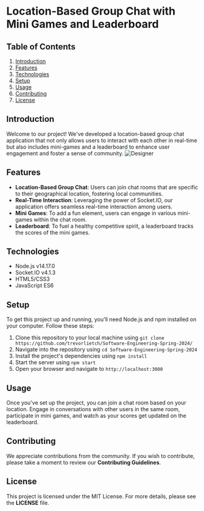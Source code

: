 
# Location-Based Group Chat with Mini Games and Leaderboard

## Table of Contents
1. [Introduction](#introduction)
2. [Features](#features)
3. [Technologies](#technologies)
4. [Setup](#setup)
5. [Usage](#usage)
6. [Contributing](#contributing)
7. [License](#license)

## Introduction
Welcome to our project! We've developed a location-based group chat application that not only allows users to interact with each other in real-time but also includes mini-games and a leaderboard to enhance user engagement and foster a sense of community.
![Designer](https://github.com/trevorlietch/Software-Engineering-Spring-2024/assets/92610400/9dde60cf-0d1e-4cc5-b866-99910cba462c)

## Features
- **Location-Based Group Chat**: Users can join chat rooms that are specific to their geographical location, fostering local communities.
- **Real-Time Interaction**: Leveraging the power of Socket.IO, our application offers seamless real-time interaction among users.
- **Mini Games**: To add a fun element, users can engage in various mini-games within the chat room.
- **Leaderboard**: To fuel a healthy competitive spirit, a leaderboard tracks the scores of the mini games.

## Technologies
- Node.js v14.17.0
- Socket.IO v4.1.3
- HTML5/CSS3
- JavaScript ES6

## Setup
To get this project up and running, you'll need Node.js and npm installed on your computer. Follow these steps:

1. Clone this repository to your local machine using `git clone https://github.com/trevorlietch/Software-Engineering-Spring-2024/`
2. Navigate into the repository using `cd Software-Engineering-Spring-2024`
3. Install the project's dependencies using `npm install`
4. Start the server using `npm start`
5. Open your browser and navigate to `http://localhost:3000`

## Usage
Once you've set up the project, you can join a chat room based on your location. Engage in conversations with other users in the same room, participate in mini games, and watch as your scores get updated on the leaderboard.

## Contributing
We appreciate contributions from the community. If you wish to contribute, please take a moment to review our **Contributing Guidelines**.

## License
This project is licensed under the MIT License. For more details, please see the **LICENSE** file.

